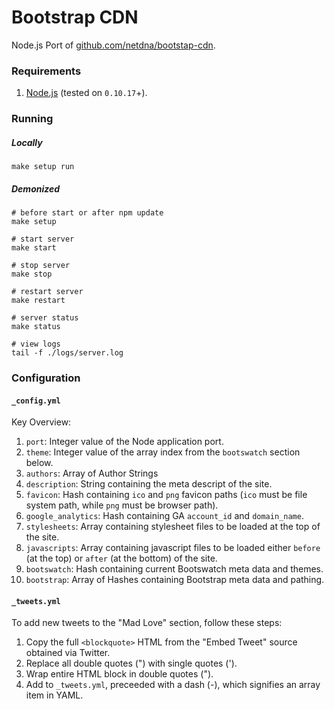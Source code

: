 # Bootstrap CDN

Node.js Port of [github.com/netdna/bootstap-cdn](https://github.com/netdna/bootstap-cdn).

### Requirements

1. [Node.js](http://nodejs.org/) (tested on `0.10.17`+).

### Running

##### Locally

```
make setup run
```

##### Demonized

```
# before start or after npm update
make setup

# start server
make start

# stop server
make stop

# restart server
make restart

# server status
make status

# view logs
tail -f ./logs/server.log
```

### Configuration

#### `_config.yml`

Key Overview:

1. `port`: Integer value of the Node application port.
2. `theme`: Integer value of the array index from the `bootswatch` section below.
3. `authors`: Array of Author Strings
4. `description`: String containing the meta descript of the site.
5. `favicon`: Hash containing `ico` and `png` favicon paths (`ico` must be file system path, while `png` must be browser path).
6. `google_analytics`: Hash containing GA `account_id` and `domain_name`.
7. `stylesheets`: Array containing stylesheet files to be loaded at the top of the site.
8. `javascripts`: Array containing javascript files to be loaded either `before` (at the top) or `after` (at the bottom) of the site.
9. `bootswatch`: Hash containing current Bootswatch meta data and themes.
10. `bootstrap`: Array of Hashes containing Bootstrap meta data and pathing.

#### `_tweets.yml`

To add new tweets to the "Mad Love" section, follow these steps:

1. Copy the full `<blockquote>` HTML from the "Embed Tweet" source obtained via Twitter.
2. Replace all double quotes (") with single quotes (').
3. Wrap entire HTML block in double quotes (").
4. Add to `_tweets.yml`, preceeded with a dash (-), which signifies an array item in YAML.
